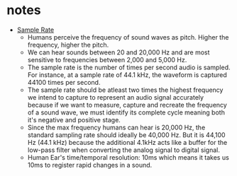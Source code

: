 # notes

- [Sample Rate](https://crumplepop.com/what-sample-rate-should-i-record-at/)
  - Humans perceive the frequency of sound waves as pitch. Higher the frequency, higher the pitch.
  - We can hear sounds between 20 and 20,000 Hz and are most sensitive to frequencies between 2,000 and 5,000 Hz.
  - The sample rate is the number of times per second audio is sampled. For instance, at a sample rate of 44.1 kHz, the waveform is captured 44100 times per second.
  - The sample rate should be atleast two times the highest frequency we intend to capture to represent an audio signal accurately because if we want to measure, capture and recreate the frequency of a sound wave, we must identify its complete cycle meaning both it's negative and positive stage.
  - Since the max frequency humans can hear is 20,000 Hz, the standard sampling rate should ideally be 40,000 Hz. But it is 44,100 Hz (44.1 kHz) because the additional 4.1kHz acts like a buffer for the low-pass filter when converting the analog signal to digital signal.
  - Human Ear's time/temporal resolution: 10ms which means it takes us 10ms to register rapid changes in a sound.
